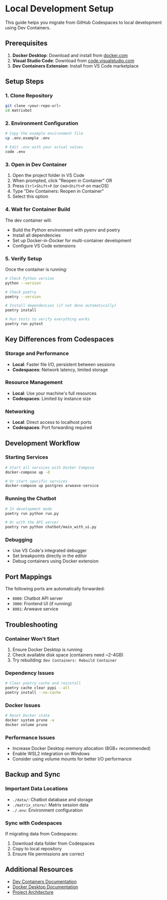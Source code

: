 # Local Development Setup

This guide helps you migrate from GitHub Codespaces to local development using Dev Containers.

## Prerequisites

1. **Docker Desktop**: Download and install from [docker.com](https://www.docker.com/products/docker-desktop/)
2. **Visual Studio Code**: Download from [code.visualstudio.com](https://code.visualstudio.com/)
3. **Dev Containers Extension**: Install from VS Code marketplace

## Setup Steps

### 1. Clone Repository
```bash
git clone <your-repo-url>
cd matrixbot
```

### 2. Environment Configuration
```bash
# Copy the example environment file
cp .env.example .env

# Edit .env with your actual values
code .env
```

### 3. Open in Dev Container

1. Open the project folder in VS Code
2. When prompted, click "Reopen in Container" OR
3. Press `Ctrl+Shift+P` (or `Cmd+Shift+P` on macOS)
4. Type "Dev Containers: Reopen in Container"
5. Select this option

### 4. Wait for Container Build

The dev container will:
- Build the Python environment with pyenv and poetry
- Install all dependencies
- Set up Docker-in-Docker for multi-container development
- Configure VS Code extensions

### 5. Verify Setup

Once the container is running:

```bash
# Check Python version
python --version

# Check poetry
poetry --version

# Install dependencies (if not done automatically)
poetry install

# Run tests to verify everything works
poetry run pytest
```

## Key Differences from Codespaces

### Storage and Performance
- **Local**: Faster file I/O, persistent between sessions
- **Codespaces**: Network latency, limited storage

### Resource Management
- **Local**: Use your machine's full resources
- **Codespaces**: Limited by instance size

### Networking
- **Local**: Direct access to localhost ports
- **Codespaces**: Port forwarding required

## Development Workflow

### Starting Services
```bash
# Start all services with Docker Compose
docker-compose up -d

# Or start specific services
docker-compose up postgres arweave-service
```

### Running the Chatbot
```bash
# In development mode
poetry run python run.py

# Or with the API server
poetry run python chatbot/main_with_ui.py
```

### Debugging
- Use VS Code's integrated debugger
- Set breakpoints directly in the editor
- Debug containers using Docker extension

## Port Mappings

The following ports are automatically forwarded:
- `8000`: Chatbot API server
- `3000`: Frontend UI (if running)
- `8001`: Arweave service

## Troubleshooting

### Container Won't Start
1. Ensure Docker Desktop is running
2. Check available disk space (containers need ~2-4GB)
3. Try rebuilding: `Dev Containers: Rebuild Container`

### Dependency Issues
```bash
# Clear poetry cache and reinstall
poetry cache clear pypi --all
poetry install --no-cache
```

### Docker Issues
```bash
# Reset Docker state
docker system prune -a
docker volume prune
```

### Performance Issues
- Increase Docker Desktop memory allocation (8GB+ recommended)
- Enable WSL2 integration on Windows
- Consider using volume mounts for better I/O performance

## Backup and Sync

### Important Data Locations
- `./data/`: Chatbot database and storage
- `./matrix_store/`: Matrix session data
- `./.env`: Environment configuration

### Sync with Codespaces
If migrating data from Codespaces:
1. Download data folder from Codespaces
2. Copy to local repository
3. Ensure file permissions are correct

## Additional Resources

- [Dev Containers Documentation](https://code.visualstudio.com/docs/devcontainers/containers)
- [Docker Desktop Documentation](https://docs.docker.com/desktop/)
- [Project Architecture](./ARCHITECTURE.md)
